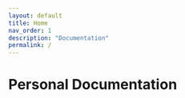 ```yaml
---
layout: default
title: Home
nav_order: 1
description: "Documentation"
permalink: /
---
```


# Personal Documentation
